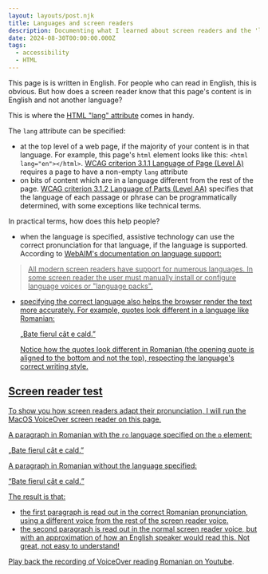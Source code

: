 ```yaml
---
layout: layouts/post.njk
title: Languages and screen readers
description: Documenting what I learned about screen readers and the 'lang' attribute
date: 2024-08-30T00:00:00.000Z
tags:
  - accessibility
  - HTML
---
```


This page is is written in English. For people who can read in English, this is obvious. But how does a screen reader know that this page's content is in English and not another language?

This is where the <a href="https://developer.mozilla.org/en-US/docs/Web/HTML/Global_attributes/lang" target="_blank">HTML "lang" attribute</a> comes in handy.

The `lang` attribute can be specified:
- at the top level of a web page, if the majority of your content is in that language. For example, this page's `html` element looks like this: `<html lang="en"></html>`. <a href="https://www.w3.org/WAI/WCAG22/Understanding/language-of-page.html">WCAG criterion 3.1.1 Language of Page (Level A)</a> requires a page to have a non-empty `lang` attribute
- on bits of content which are in a language different from the rest of the page. <a href="https://www.w3.org/WAI/WCAG21/Understanding/language-of-parts.html">WCAG criterion 3.1.2 Language of Parts (Level AA)</a> specifies that the language of each passage or phrase can be programmatically determined, with some exceptions like technical terms.

In practical terms, how does this help people?

- when the language is specified, assistive technology can use the correct pronunciation for that language, if the language is supported. According to <a href="https://webaim.org/techniques/language/#support">WebAIM's documentation on language support</s>:

> All modern screen readers have support for numerous languages. In some screen reader the user must manually install or configure language voices or "language packs".

- specifying the correct language also helps the browser render the text more accurately. For example, quotes look different in a language like Romanian: <p lang="ro"><q>Bate fierul cât e cald.</q></p> Notice how the quotes look different in Romanian (the opening quote is aligned to the bottom and not the top), respecting the language's correct writing style.

## Screen reader test

To show you how screen readers adapt their pronunciation, I will run the MacOS VoiceOver screen reader on this page.

A paragraph in Romanian with the `ro` language specified on the `p` element:

<p lang="ro"><q>Bate fierul cât e cald.</q></p>

A paragraph in Romanian without the language specified:

<p><q>Bate fierul cât e cald.</q></p>

The result is that:
- the first paragraph is read out in the correct Romanian pronunciation, using a different voice from the rest of the screen reader voice.
- the second paragraph is read out in the normal screen reader voice, but with an approximation of how an English speaker would read this. Not great, not easy to understand!

Play back the recording of <a href="https://www.youtube.com/watch?v=2WJZAJNq8GU" target="_blank">VoiceOver reading Romanian on Youtube</a>.


